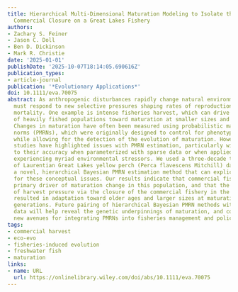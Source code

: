 ```yaml
---
title: Hierarchical Multi-Dimensional Maturation Modeling to Isolate the Effects of
  Commercial Closure on a Great Lakes Fishery
authors:
- Zachary S. Feiner
- Jason C. Doll
- Ben D. Dickinson
- Mark R. Christie
date: '2025-01-01'
publishDate: '2025-10-07T18:14:05.690616Z'
publication_types:
- article-journal
publication: '*Evolutionary Applications*'
doi: 10.1111/eva.70075
abstract: As anthropogenic disturbances rapidly change natural environments, species
  must respond to new selective pressures shaping rates of reproduction, growth, and
  mortality. One example is intense fisheries harvest, which can drive the evolution
  of heavily fished populations toward maturation at smaller sizes and younger ages.
  Changes in maturation have often been measured using probabilistic maturation reaction
  norms (PMRNs), which were originally designed to control for phenotypic plasticity
  while allowing for the detection of the evolution of maturation. However, multiple
  studies have highlighted issues with PMRN estimation, particularly with respect
  to their accuracy when parameterized with sparse data or when applied to populations
  experiencing myriad environmental stressors. We used a three-decade time series
  of Laurentian Great Lakes yellow perch (Perca flavescens Mitchill) data to develop
  a novel, hierarchical Bayesian PMRN estimation method that can explicitly account
  for these conceptual issues. Our results indicate that commercial fishing was a
  primary driver of maturation change in this population, and that the relaxation
  of harvest pressure via the closure of the commercial fishery in the late 1990s
  resulted in adaptation toward older ages and larger sizes at maturation within 2–3
  generations. Future pairing of hierarchical Bayesian PMRN methods with genome-wide
  data will help reveal the genetic underpinnings of maturation, and could lead to
  new avenues for integrating PMRNs into fisheries management and policy.
tags:
- commercial harvest
- eco-evo
- fisheries-induced evolution
- freshwater fish
- maturation
links:
- name: URL
  url: https://onlinelibrary.wiley.com/doi/abs/10.1111/eva.70075
---
```

